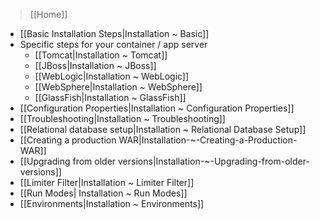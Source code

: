 > [[Home]]

- [[Basic Installation Steps|Installation ~ Basic]]
- Specific steps for your container / app server
  - [[Tomcat|Installation ~ Tomcat]]
  - [[JBoss|Installation ~ JBoss]]
  - [[WebLogic|Installation ~ WebLogic]]
  - [[WebSphere|Installation ~ WebSphere]]
  - [[GlassFish|Installation ~ GlassFish]]
- [[Configuration Properties|Installation ~ Configuration Properties]]
- [[Troubleshooting|Installation ~ Troubleshooting]]
- [[Relational database setup|Installation ~ Relational Database Setup]]
- [[Creating a production WAR|Installation-~-Creating-a-Production-WAR]]
- [[Upgrading from older versions|Installation-~-Upgrading-from-older-versions]]
- [[Limiter Filter|Installation ~ Limiter Filter]]
- [[Run Modes| Installation ~ Run Modes]]
- [[Environments|Installation ~ Environments]]
